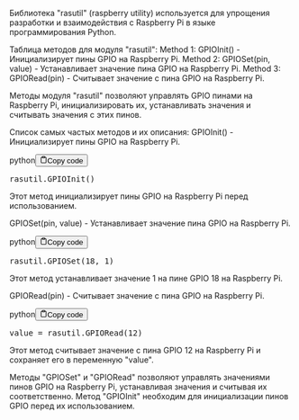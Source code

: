<p>Библиотека "rasutil" (raspberry utility) используется для упрощения
разработки и взаимодействия с Raspberry Pi в языке программирования Python.</p>
<p>Таблица методов для модуля "rasutil":
Method 1: GPIOInit() - Инициализирует пины GPIO на Raspberry Pi.
Method 2: GPIOSet(pin, value) - Устанавливает значение пина GPIO на Raspberry Pi.
Method 3: GPIORead(pin) - Считывает значение с пина GPIO на Raspberry Pi.</p>
<p>Методы модуля "rasutil" позволяют управлять GPIO пинами на Raspberry Pi,
инициализировать их, устанавливать значения и считывать значения с этих пинов.</p>
<p>Список самых частых методов и их описания:
GPIOInit() - Инициализирует пины GPIO на Raspberry Pi.</p>
<div class="code-element"><div class="lang-line"><text>python</text><button class="copy-button" id="code94b" onclick="copyCode(code94, code94b)"><svg stroke="currentColor" fill="none" stroke-width="2" viewBox="0 0 24 24" stroke-linecap="round" stroke-linejoin="round" class="h-4 w-4" height="1em" width="1em" xmlns="http://www.w3.org/2000/svg"><path d="M16 4h2a2 2 0 0 1 2 2v14a2 2 0 0 1-2 2H6a2 2 0 0 1-2-2V6a2 2 0 0 1 2-2h2"></path><rect x="8" y="2" width="8" height="4" rx="1" ry="1"></rect></svg><text>Copy code</text></button></div><div class="code" id="code94"><div class="highlight"><pre><span></span><span class="n">rasutil</span><span class="o">.</span><span class="n">GPIOInit</span><span class="p">()</span>
</pre></div></div></div>
<p>Этот метод инициализирует пины GPIO на Raspberry Pi перед использованием.</p>
<p>GPIOSet(pin, value) - Устанавливает значение пина GPIO на Raspberry Pi.</p>
<div class="code-element"><div class="lang-line"><text>python</text><button class="copy-button" id="code95b" onclick="copyCode(code95, code95b)"><svg stroke="currentColor" fill="none" stroke-width="2" viewBox="0 0 24 24" stroke-linecap="round" stroke-linejoin="round" class="h-4 w-4" height="1em" width="1em" xmlns="http://www.w3.org/2000/svg"><path d="M16 4h2a2 2 0 0 1 2 2v14a2 2 0 0 1-2 2H6a2 2 0 0 1-2-2V6a2 2 0 0 1 2-2h2"></path><rect x="8" y="2" width="8" height="4" rx="1" ry="1"></rect></svg><text>Copy code</text></button></div><div class="code" id="code95"><div class="highlight"><pre><span></span><span class="n">rasutil</span><span class="o">.</span><span class="n">GPIOSet</span><span class="p">(</span><span class="mi">18</span><span class="p">,</span> <span class="mi">1</span><span class="p">)</span>
</pre></div></div></div>
<p>Этот метод устанавливает значение 1 на пине GPIO 18 на Raspberry Pi.</p>
<p>GPIORead(pin) - Считывает значение с пина GPIO на Raspberry Pi.</p>
<div class="code-element"><div class="lang-line"><text>python</text><button class="copy-button" id="code96b" onclick="copyCode(code96, code96b)"><svg stroke="currentColor" fill="none" stroke-width="2" viewBox="0 0 24 24" stroke-linecap="round" stroke-linejoin="round" class="h-4 w-4" height="1em" width="1em" xmlns="http://www.w3.org/2000/svg"><path d="M16 4h2a2 2 0 0 1 2 2v14a2 2 0 0 1-2 2H6a2 2 0 0 1-2-2V6a2 2 0 0 1 2-2h2"></path><rect x="8" y="2" width="8" height="4" rx="1" ry="1"></rect></svg><text>Copy code</text></button></div><div class="code" id="code96"><div class="highlight"><pre><span></span><span class="n">value</span> <span class="o">=</span> <span class="n">rasutil</span><span class="o">.</span><span class="n">GPIORead</span><span class="p">(</span><span class="mi">12</span><span class="p">)</span>
</pre></div></div></div>
<p>Этот метод считывает значение с пина GPIO 12 на Raspberry Pi и сохраняет его в переменную "value".</p>
<p>Методы "GPIOSet" и "GPIORead" позволяют управлять значениями пинов GPIO на Raspberry Pi,
устанавливая значения и считывая их соответственно. Метод "GPIOInit" необходим для инициализации пинов GPIO перед их использованием.</p>
